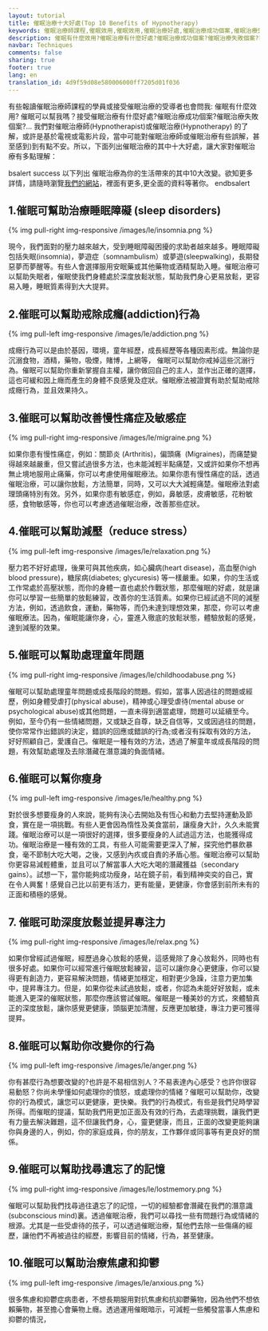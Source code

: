 ```yaml
---
layout: tutorial
title: 催眠治療十大好處(Top 10 Benefits of Hypnotherapy)
keywords: 催眠治療師課程,催眠效用,催眠效用,催眠治療好處,催眠治療成功個案,催眠治療失敗個案,催眠治療師,催眠治療好處,睡眠障礙,失眠,insomnia,戒除成癮,addiction,關節炎,Arthritis,偏頭痛,Migraines,鼻敏感,皮膚敏感,花粉敏感,食物敏感,減壓,reduce stress  
description: 催眠有什麼效用?催眠治療有什麼好處?催眠治療成功個案?催眠治療失敗個案?我們可能對催眠治療師(Hypnotherapist)或催眠治療(Hypnotherapy)有些誤解，甚至感到有點不安。所以，下面列出催眠治療的其中十大好處，讓大家對催眠治療有多點正面理
navbar: Techniques
comments: false
sharing: true
footer: true
lang: en
translation_id: 4d9f59d08e580006000ff7205d01f036
---
```


有些報讀催眠治療師課程的學員或接受催眠治療的受導者也會問我: 催眠有什麼效用? 催眠可以幫我嗎？接受催眠治療有什麼好處?催眠治療成功個案?催眠治療失敗個案?… 我們對催眠治療師(Hypnotherapist)或催眠治療(Hypnotherapy) 的了解，或許是基於電視或電影片段，當中可能對催眠治療師或催眠治療有些誤解，甚至感到)到有點不安。所以，下面列出催眠治療的其中十大好處，讓大家對催眠治療有多點理解：

 bsalert success 
以下列出 催眠治療為你的生活帶來的其中10大改變。欲知更多詳情，請隨時瀏覽<a href='/en/hypnotherapy'>我們的網站</a>，裡面有更多,更全面的資料等著你。
 endbsalert 

## 1.催眠可幫助治療睡眠障礙 (sleep disorders)

{% img pull-right img-responsive /images/le/insomnia.png %}

現今，我們面對的壓力越來越大，受到睡眠障礙困擾的求助者越來越多。睡眠障礙包括失眠(insomnia)，夢遊症（somnambulism）或夢遊(sleepwalking)，長期發惡夢而夢醒等。有些人會選擇服用安眠藥或其他藥物或酒精幫助入睡。催眠治療可以幫助失眠者，催眠使我們身體處於深度放鬆狀態，幫助我們身心更易放鬆，更容易入睡，睡眠質素得到大大提昇。

<div class='clearfix'></div>

## 2.催眠可以幫助戒除成癮(addiction)行為 

{% img pull-left img-responsive /images/le/addiction.png %}

成癮行為可以是由於基因，環境，童年經歷，成長經歷等各種因素形成。無論你是沉溺食物，酒精，藥物，吸煙，賭博，上網等， 催眠可以幫助你戒掉這些沉溺行為。催眠可以幫助你重新掌握自主權，讓你做回自己的主人，並作出正確的選擇，這也可緩和因上癮而產生的身體不良感覺及症狀。催眠療法被證實有助於幫助戒除成癮行為，並且效果持久。

<div class='clearfix'></div>

## 3.催眠可以幫助改善慢性痛症及敏感症 

{% img pull-right img-responsive /images/le/migraine.png %}

如果你患有慢性痛症，例如：關節炎 (Arthritis)，偏頭痛  (Migraines)，而痛楚變得越來越嚴重，但又嘗試過很多方法，也未能減輕半點痛楚，又或許如果你不想再無止境地服用止痛藥，你可以考慮使用催眠療法。如果你患有慢性痛症的話，透過催眠治療，可以讓你放鬆，方法簡單，同時，又可以大大減輕痛楚。催眠療法對處理頭痛特別有效。另外，如果你患有敏感症，例如，鼻敏感，皮膚敏感，花粉敏感，食物敏感等，你也可以考慮透過催眠治療，改善那些症狀。

<div class='clearfix'></div>

## 4.催眠可以幫助減壓（reduce stress） 

{% img pull-left img-responsive /images/le/relaxation.png %}

壓力若不好好處理，後果可與其他疾病，如心臟病(heart disease)，高血壓(high blood pressure)，糖尿病(diabetes; glycuresis) 等一樣嚴重。如果，你的生活或工作常處於高壓狀態，而你的身體一直也處於作戰狀態，那麼催眠的好處，就是讓你可以學習一些簡單的放鬆練習，改善你的生活質素。如果你已經試過不同的減壓方法，例如，透過飲食，運動，藥物等，而仍未達到理想效果，那麼，你可以考慮催眠療法。因為，催眠能讓你身，心，靈進入徹底的放鬆狀態，體驗放鬆的感覺，達到減壓的效果。

<div class='clearfix'></div>

## 5.催眠可以幫助處理童年問題

{% img pull-right img-responsive /images/le/childhoodabuse.png %}

催眠可以幫助處理童年問題或成長階段的問題。假如，當事人因過往的問題或經歷，例如身體受虐打(physical abuse)，精神或心理受虐待(mental abuse or psychological abuse)或其他問題，一直未得到適當處理，問題可以延續至今。例如，至今仍有一些情緒問題，又或缺乏自尊，缺乏自信等，又或因過往的問題，使你常常作出錯誤的決定，錯誤的回應或錯誤的行為;或者沒有採取有效的方法，好好照顧自己，愛護自己。催眠是一種有效的方法，透過了解童年或成長階段的問題，有效幫助處理及去除潛藏在潛意識的負面情緒。

<div class='clearfix'></div>

## 6.催眠可以幫你瘦身 

{% img pull-left img-responsive /images/le/healthy.png %}

對於很多想要瘦身的人來說，能夠有決心去開始及有恆心和動力去堅持運動及節食，實在是一項挑戰。有些人更會因為惰性及美食當前，讓瘦身大計，久久未能實踐。催眠治療可以是一項很好的選擇，很多要瘦身的人試過這方法，也能獲得成功。催眠治療是一種有效的工具，有些人可能需要更深入了解，探究他們暴飲暴食，毫不節制大吃大喝，之後，又感到內疚或自責的矛盾心態。催眠治療可以幫助你更容易減輕體重，並且可以了解當事人大吃大喝的潛藏獲益（secondary gains）。試想一下，當你能夠成功瘦身，站在鏡子前，看到精神奕奕的自己，實在令人興奮！感覺自己比以前更有活力，更有能量，更健康，你會感到前所未有的正面和積極的感覺。

<div class='clearfix'></div>

## 7. 催眠可助深度放鬆並提昇專注力

{% img pull-right img-responsive /images/le/relax.png %}

如果你曾經試過催眠，經歷過身心放鬆的感覺，這感覺除了身心放鬆外，同時也有很多好處。如果你可以經常進行催眠放鬆練習，這可以讓你身心更健康，你可以變得更有創造力，更容易解決問題，情緒更加穩定，相對更少急躁，注意力更加集中，提昇專注力。但是，如果你從未試過放鬆，或者，你認為未能好好放鬆，或未能進入更深的催眠狀態，那麼你應該嘗試催眠。催眠是一種美妙的方式，來體驗真正的深度放鬆，讓你感覺更健康，頭腦更加清醒，反應更加敏捷，專注力更可獲得提昇。

<div class='clearfix'></div>

## 8.催眠可以幫助你改變你的行為

{% img pull-left img-responsive /images/le/anger.png %}

你有甚麼行為想要改變的?也許是不易相信別人？不易表達內心感受？也許你很容易動怒？你尚未學懂如何處理你的憤怒，或處理你的情緒？催眠可以幫助你，改變你的行為模式，讓您可以更健康，更快樂。我們的行為模式，有些是我們兒時學習所得。而催眠的提議，幫助我們用更加正面及有效的行為，去處理挑戰，讓我們更有力量去解決難題，這不但讓我們身，心，靈更健康，而且，正面的改變更能夠讓你與身邊的人，例如，你的家庭成員，你的朋友，工作夥伴或同事等有更良好的關係。

<div class='clearfix'></div>

## 9.催眠可以幫助找尋遺忘了的記憶

{% img pull-right img-responsive /images/le/lostmemory.png %}

催眠可以幫助我們找尋過往遺忘了的記憶，一切的經驗都會潛藏在我們的潛意識(subconscious mind)裏。透過催眠治療，我們可以尋找一些有問題行為或情緒的根源。尤其是一些受虐待的孩子，可以透過催眠治療，幫他們去除一些傷痛的經歷，讓他們不再被過往的經歷，影響目前的情緒，行為，甚至健康。

<div class='clearfix'></div>

## 10.催眠可以幫助治療焦慮和抑鬱

{% img pull-left img-responsive /images/le/anxious.png %}

很多焦慮和抑鬱症病患者，不想長期服用對抗焦慮和抗抑鬱藥物，因為他們不想依賴藥物，甚至擔心會藥物上癮。透過運用催眠暗示，可減輕一些觸發當事人焦慮和抑鬱的情況，

<div class='clearfix'></div>

